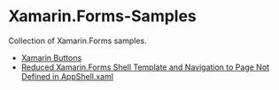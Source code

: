 # Xamarin.Forms-Samples
Collection of Xamarin.Forms samples.

* [Xamarin Buttons](https://github.com/AppsLab2019/Xamarin.Forms-Samples/tree/master/XamarinButtons)
* [Reduced Xamarin.Forms Shell Template and Navigation to Page Not Defined in AppShell.xaml](https://github.com/AppsLab2019/Xamarin.Forms-Samples/tree/master/XamNavigation)
